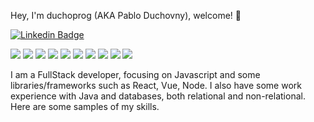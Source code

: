  Hey, I'm duchoprog (AKA Pablo Duchovny), welcome! 👋

[![Linkedin Badge](https://img.shields.io/badge/-duchoprog-blue?style=flat-square&logo=Linkedin&logoColor=white&link=https://https://www.linkedin.com/in/pablo-l-duchovny/)](https://www.linkedin.com/in/pablo-l-duchovny/)

![](https://img.shields.io/badge/HTML5-orange) ![](https://img.shields.io/badge/CSS-red) ![](https://img.shields.io/badge/Javascript-green) ![](https://img.shields.io/badge/React-gold) ![](https://img.shields.io/badge/Vue-gray) ![](https://img.shields.io/badge/Node-orange) ![](https://img.shields.io/badge/Express-orange) ![](https://img.shields.io/badge/SQL-red) ![](https://img.shields.io/badge/Sequelize-green) ![](https://img.shields.io/badge/Sequelize-gold)

I am a FullStack developer, focusing on Javascript and some libraries/frameworks such as React, Vue, Node. I also have some work experience with Java and databases, both relational and non-relational.
Here are some samples of my skills.



